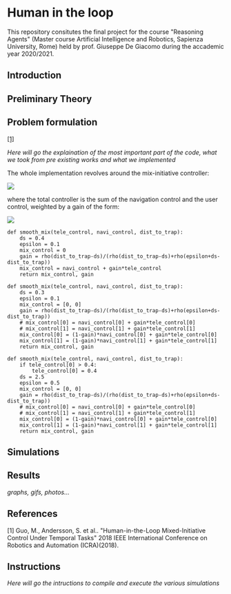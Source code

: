 # Human in the loop
This repository consitutes the final project for the course "Reasoning Agents" (Master course Artificial Intelligence and Robotics, Sapienza University, Rome) held by prof. Giuseppe De Giacomo during the accademic year 2020/2021. 
## Introduction

## Preliminary Theory
## Problem formulation
[[1]](#1)

*Here will go the explaination of the most important part of the code, what we took from pre existing works and what we implemented*

The whole implementation revolves around the mix-initiative controller:

<img src="https://render.githubusercontent.com/render/math?math=u\triangleq u_r(x,\pi_s, \pi_g)%2B\kappa(x,\Pi)u_h(t)">

where the total controller is the sum of the navigation control and the user control, weighted by a gain of the form:

<img src="https://render.githubusercontent.com/render/math?math=\kappa(x,\Pi)\triangleq \frac{\rho(d_t-d_s)}{\rho(d_t-d_s) %2B \rho(\epsilon+d_s-d_t)}">

```
def smooth_mix(tele_control, navi_control, dist_to_trap):
    ds = 0.4
    epsilon = 0.1
    mix_control = 0
    gain = rho(dist_to_trap-ds)/(rho(dist_to_trap-ds)+rho(epsilon+ds-dist_to_trap))
    mix_control = navi_control + gain*tele_control
    return mix_control, gain
```

```
def smooth_mix(tele_control, navi_control, dist_to_trap):
    ds = 0.3
    epsilon = 0.1
    mix_control = [0, 0]
    gain = rho(dist_to_trap-ds)/(rho(dist_to_trap-ds)+rho(epsilon+ds-dist_to_trap))
    # mix_control[0] = navi_control[0] + gain*tele_control[0]
    # mix_control[1] = navi_control[1] + gain*tele_control[1]
    mix_control[0] = (1-gain)*navi_control[0] + gain*tele_control[0]
    mix_control[1] = (1-gain)*navi_control[1] + gain*tele_control[1]
    return mix_control, gain
```

```
def smooth_mix(tele_control, navi_control, dist_to_trap):
    if tele_control[0] > 0.4:
        tele_control[0] = 0.4
    ds = 2.5
    epsilon = 0.5
    mix_control = [0, 0]
    gain = rho(dist_to_trap-ds)/(rho(dist_to_trap-ds)+rho(epsilon+ds-dist_to_trap))
    # mix_control[0] = navi_control[0] + gain*tele_control[0]
    # mix_control[1] = navi_control[1] + gain*tele_control[1]
    mix_control[0] = (1-gain)*navi_control[0] + gain*tele_control[0]
    mix_control[1] = (1-gain)*navi_control[1] + gain*tele_control[1]
    return mix_control, gain
```

## Simulations

## Results
*graphs, gifs, photos...*
## References
<a id="1">[1]</a> 
Guo, M., Andersson, S. et al..
"Human-in-the-Loop Mixed-Initiative Control Under Temporal Tasks"
2018 IEEE International Conference on Robotics and Automation (ICRA)(2018).
## Instructions
*Here will go the intructions to compile and execute the various simulations*
